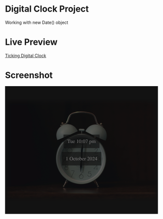 # Digital Clock Project

Working with new Date() object

# Live Preview

<a href="https://html-preview.github.io/?url=https://github.com/vladapilipenco/odc-homeworks/blob/main/18-digital-clock/index.html">Ticking Digital Clock</a>

# Screenshot

![Caffe page screenshot](./digital-clock-screenshot.png)

